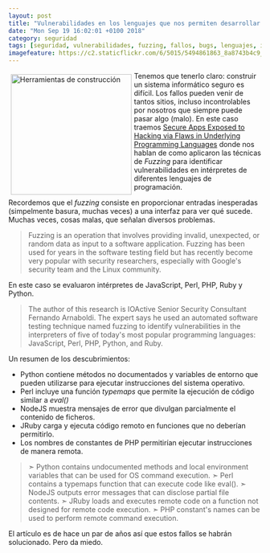 ```yaml
---
layout: post
title: "Vulnerabilidades en los lenguajes que nos permiten desarrollar programas"
date: "Mon Sep 19 16:02:01 +0100 2018"
category: seguridad
tags: [seguridad, vulnerabilidades, fuzzing, fallos, bugs, lenguajes, intérpretes]
imagefeature: https://c2.staticflickr.com/6/5015/5494861863_8a8743b4c9_m.jpg
---
```



<a href="https://www.flickr.com/photos/fernand0/5494861863" title="Herramientas de construcción"><img src="https://c2.staticflickr.com/6/5015/5494861863_8a8743b4c9_m.jpg" width="240"  alt="Herramientas de construcción" style="float:left; margin:5px"></a>
Tenemos que tenerlo claro: construir un sistema informático seguro es difícil. Los fallos pueden venir de tantos sitios, incluso incontrolables por nosotros que siempre puede pasar algo (malo).
En este caso traemos [Secure Apps Exposed to Hacking via Flaws in Underlying Programming Languages](https://www.bleepingcomputer.com/news/security/secure-apps-exposed-to-hacking-via-flaws-in-underlying-programming-languages/) donde nos hablan de como aplicaron las técnicas de *Fuzzing* para identificar vulnerabilidades en intérpretes de diferentes lenguajes de programación.

Recordemos que el *fuzzing* consiste en proporcionar entradas inesperadas (simpelmente basura, muchas veces) a una interfaz para ver qué sucede. Muchas veces, cosas malas, que señalan diversos problemas.

> Fuzzing is an operation that involves providing invalid, unexpected, or random data as input to a software application. Fuzzing has been used for years in the software testing field but has recently become very popular with security researchers, especially with Google's security team and the Linux community.

En este caso se evaluaron intérpretes de JavaScript, Perl, PHP, Ruby y Python.

> The author of this research is IOActive Senior Security Consultant Fernando Arnaboldi. The expert says he used an automated software testing technique named fuzzing to identify vulnerabilities in the interpreters of five of today's most popular programming languages: JavaScript, Perl, PHP, Python, and Ruby.

Un resumen de los descubrimientos:

- Python contiene métodos no documentados y variables de entorno que pueden utilizarse para ejecutar instrucciones del sistema operativo.
- Perl incluye una función *typemaps* que permite la ejecución de código similar a *eval()*
- NodeJS muestra mensajes de error que divulgan parcialmente el contenido de ficheros.
- JRuby carga y ejecuta código remoto en funciones que no deberían permitirlo.
- Los nombres de constantes de PHP permitirían ejecutar instrucciones de manera remota.

> ➣ Python contains undocumented methods and local environment variables that can be used for OS command execution.
> ➣ Perl contains a typemaps function that can execute code like  eval().
> ➣ NodeJS outputs error messages that can disclose partial file contents.
> ➣ JRuby loads and executes remote code on a function not designed for remote code execution.
> ➣ PHP constant's names can be used to perform remote command execution. 

El artículo es de hace un par de años así que estos fallos se habrán solucionado. Pero da miedo.
